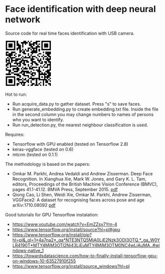 # Face identification with deep neural network

Source code for real time faces identification with USB camera.

![qr](qr.png)

Hot to run:
- Run acquire_data.py to gather dataset. Press "s" to save faces.
- Run generate_embedding.py to create embedding.txt file. Inside the file in the second column you may change numbers to names of persons who you want to identify.
- Run run_detection.py, the nearest neighbour classification is used.

Requires:
- Tensorflow with GPU enabled (tested on Tensorflow 2.8)
- keras-vggface (tested on 0.6)
- mtcnn (tested on 0.1.1)

The methodology is based on the papers:

- Omkar M. Parkhi, Andrea Vedaldi and Andrew Zisserman. Deep Face Recognition. In Xianghua Xie, Mark W. Jones, and Gary K. L. Tam, editors, Proceedings of the British Machine Vision Conference (BMVC), pages 41.1-41.12. BMVA Press, September 2015. [pdf](https://www.robots.ox.ac.uk/~vgg/publications/2015/Parkhi15/parkhi15.pdf)
- Qiong Cao, Li Shen, Weidi Xie, Omkar M. Parkhi, Andrew Zisserman, VGGFace2: A dataset for recognising faces across pose and age arXiv:1710.08092 [pdf](https://arxiv.org/abs/1710.08092)

Good tutorials for GPU Tensorflow instalation:

- https://www.youtube.com/watch?v=EmZZsy7Ym-4
- https://www.tensorflow.org/install/source?hl=pl#gpu
- https://www.tensorflow.org/install/pip?hl=pl&_gl=1*4a7na2*_ga*NTE3NTQ5MjA0LjE2Nzk3ODI3OTQ.*_ga_W0YLR4190T*MTY4MjM3OTI2Ni43LjEuMTY4MjM3OTM0NC4wLjAuMA..#windows-native_1
- https://towardsdatascience.com/how-to-finally-install-tensorflow-gpu-on-windows-10-63527910f255
- https://www.tensorflow.org/install/source_windows?hl=pl